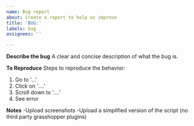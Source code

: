 ```yaml
---
name: Bug report
about: Create a report to help us improve
title: 'BUG:'
labels: bug
assignees: ''

---
```


**Describe the bug**
A clear and concise description of what the bug is.

**To Reproduce**
Steps to reproduce the behavior:
1. Go to '...'
2. Click on '....'
3. Scroll down to '....'
4. See error

**Notes**
-Upload screenshots
-Upload a simplified version of the script (no third party grasshopper plugins)
